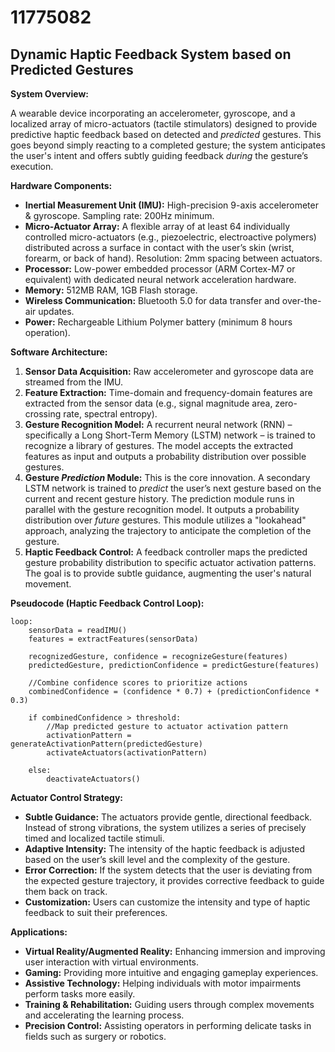 # 11775082

## Dynamic Haptic Feedback System based on Predicted Gestures

**System Overview:**

A wearable device incorporating an accelerometer, gyroscope, and a localized array of micro-actuators (tactile stimulators) designed to provide predictive haptic feedback based on detected and *predicted* gestures. This goes beyond simply reacting to a completed gesture; the system anticipates the user's intent and offers subtly guiding feedback *during* the gesture’s execution.

**Hardware Components:**

*   **Inertial Measurement Unit (IMU):** High-precision 9-axis accelerometer & gyroscope. Sampling rate: 200Hz minimum.
*   **Micro-Actuator Array:** A flexible array of at least 64 individually controlled micro-actuators (e.g., piezoelectric, electroactive polymers) distributed across a surface in contact with the user’s skin (wrist, forearm, or back of hand). Resolution: 2mm spacing between actuators.
*   **Processor:** Low-power embedded processor (ARM Cortex-M7 or equivalent) with dedicated neural network acceleration hardware.
*   **Memory:** 512MB RAM, 1GB Flash storage.
*   **Wireless Communication:** Bluetooth 5.0 for data transfer and over-the-air updates.
*   **Power:** Rechargeable Lithium Polymer battery (minimum 8 hours operation).

**Software Architecture:**

1.  **Sensor Data Acquisition:** Raw accelerometer and gyroscope data are streamed from the IMU.
2.  **Feature Extraction:** Time-domain and frequency-domain features are extracted from the sensor data (e.g., signal magnitude area, zero-crossing rate, spectral entropy).
3.  **Gesture Recognition Model:** A recurrent neural network (RNN) – specifically a Long Short-Term Memory (LSTM) network – is trained to recognize a library of gestures. The model accepts the extracted features as input and outputs a probability distribution over possible gestures.
4.  **Gesture *Prediction* Module:** This is the core innovation. A secondary LSTM network is trained to *predict* the user’s next gesture based on the current and recent gesture history. The prediction module runs in parallel with the gesture recognition model. It outputs a probability distribution over *future* gestures. This module utilizes a "lookahead" approach, analyzing the trajectory to anticipate the completion of the gesture.
5.  **Haptic Feedback Control:** A feedback controller maps the predicted gesture probability distribution to specific actuator activation patterns.  The goal is to provide subtle guidance, augmenting the user's natural movement.

**Pseudocode (Haptic Feedback Control Loop):**

```
loop:
    sensorData = readIMU()
    features = extractFeatures(sensorData)

    recognizedGesture, confidence = recognizeGesture(features)
    predictedGesture, predictionConfidence = predictGesture(features)

    //Combine confidence scores to prioritize actions
    combinedConfidence = (confidence * 0.7) + (predictionConfidence * 0.3)

    if combinedConfidence > threshold:
        //Map predicted gesture to actuator activation pattern
        activationPattern = generateActivationPattern(predictedGesture)
        activateActuators(activationPattern)

    else:
        deactivateActuators()
```

**Actuator Control Strategy:**

*   **Subtle Guidance:** The actuators provide gentle, directional feedback. Instead of strong vibrations, the system utilizes a series of precisely timed and localized tactile stimuli.
*   **Adaptive Intensity:** The intensity of the haptic feedback is adjusted based on the user’s skill level and the complexity of the gesture.
*   **Error Correction:** If the system detects that the user is deviating from the expected gesture trajectory, it provides corrective feedback to guide them back on track.
*   **Customization:** Users can customize the intensity and type of haptic feedback to suit their preferences.

**Applications:**

*   **Virtual Reality/Augmented Reality:** Enhancing immersion and improving user interaction with virtual environments.
*   **Gaming:** Providing more intuitive and engaging gameplay experiences.
*   **Assistive Technology:** Helping individuals with motor impairments perform tasks more easily.
*   **Training & Rehabilitation:** Guiding users through complex movements and accelerating the learning process.
*   **Precision Control:** Assisting operators in performing delicate tasks in fields such as surgery or robotics.